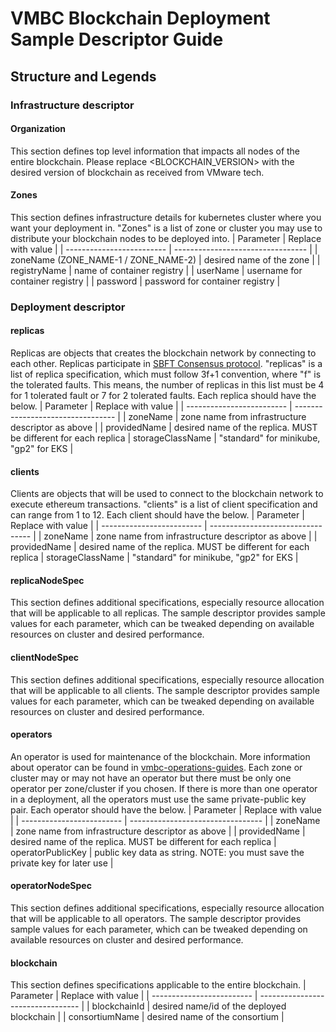 # VMBC Blockchain Deployment Sample Descriptor Guide

## Structure and Legends

### Infrastructure descriptor
#### Organization
This section defines top level information that impacts all nodes of the entire blockchain.
Please replace <BLOCKCHAIN_VERSION> with the desired version of blockchain as received from VMware tech.
#### Zones
This section defines infrastructure details for kubernetes cluster where you want your deployment in. "Zones" is a list of zone or cluster you may use to distribute your blockchain nodes to be deployed into.
| Parameter                 | Replace with value                |
| ------------------------- | --------------------------------- |
| zoneName (ZONE_NAME-1 / ZONE_NAME-2) | desired name of the zone          |
| registryName              | name of container registry        |
| userName                  | username for container registry   |
| password                  | password for container registry   |

### Deployment descriptor
#### replicas
Replicas are objects that creates the blockchain network by connecting to each other. Replicas participate in [SBFT Consensus protocol](https://arxiv.org/pdf/1804.01626.pdf).
"replicas" is a list of replica specification, which must follow 3f+1 convention, where "f" is the tolerated faults. This means, the number of replicas in this list must be 4 for 1 tolerated fault or 7 for 2 tolerated faults.
Each replica should have the below.
| Parameter                 | Replace with value                |
| ------------------------- | --------------------------------- |
| zoneName                  | zone name from infrastructure descriptor as above          |
| providedName              | desired name of the replica. MUST be different for each replica
| storageClassName          | "standard" for minikube, "gp2" for EKS   |
#### clients
Clients are objects that will be used to connect to the blockchain network to execute ethereum transactions.
"clients" is a list of client specification and can range from 1 to 12.
Each client should have the below.
| Parameter                 | Replace with value                |
| ------------------------- | --------------------------------- |
| zoneName                  | zone name from infrastructure descriptor as above          |
| providedName              | desired name of the replica. MUST be different for each replica
| storageClassName          | "standard" for minikube, "gp2" for EKS   |
#### replicaNodeSpec
This section defines additional specifications, especially resource allocation that will be applicable to all replicas. The sample descriptor provides sample values for each parameter, which can be tweaked depending on available resources on cluster and desired performance.
#### clientNodeSpec
This section defines additional specifications, especially resource allocation that will be applicable to all clients. The sample descriptor provides sample values for each parameter, which can be tweaked depending on available resources on cluster and desired performance.
#### operators
An operator is used for maintenance of the blockchain. More information about operator can be found in [vmbc-operations-guides](../../../vmbc-operations-guides).
Each zone or cluster may or may not have an operator but there must be only one operator per zone/cluster if you chosen.
If there is more than one operator in a deployment, all the operators must use the same private-public key pair.
Each operator should have the below.
| Parameter                 | Replace with value                |
| ------------------------- | --------------------------------- |
| zoneName                  | zone name from infrastructure descriptor as above          |
| providedName              | desired name of the replica. MUST be different for each replica
| operatorPublicKey         | public key data as string. NOTE: you must save the private key for later use   |
#### operatorNodeSpec
This section defines additional specifications, especially resource allocation that will be applicable to all operators. The sample descriptor provides sample values for each parameter, which can be tweaked depending on available resources on cluster and desired performance.
#### blockchain
This section defines specifications applicable to the entire blockchain.
| Parameter                 | Replace with value                |
| ------------------------- | --------------------------------- |
| blockchainId              | desired name/id of the deployed blockchain          |
| consortiumName            | desired name of the consortium    |
